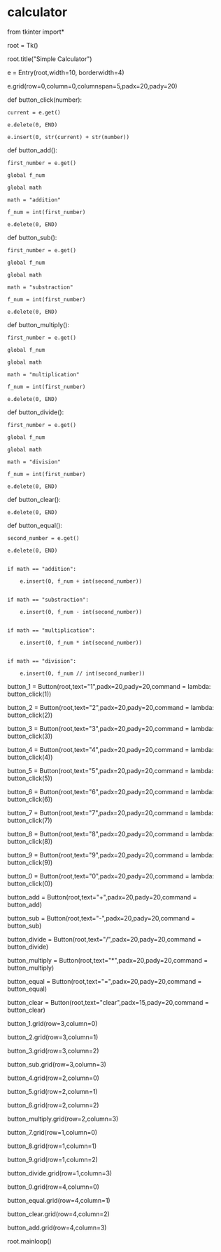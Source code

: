 # calculator

from tkinter import*

root = Tk()

root.title("Simple Calculator")


e = Entry(root,width=10, borderwidth=4)

e.grid(row=0,column=0,columnspan=5,padx=20,pady=20)



def button_click(number):

	current = e.get()

	e.delete(0, END)

	e.insert(0, str(current) + str(number))



def button_add():

	first_number = e.get()

	global f_num

	global math

	math = "addition"

	f_num = int(first_number)

	e.delete(0, END)



def button_sub():

	first_number = e.get()

	global f_num

	global math

	math = "substraction"

	f_num = int(first_number)

	e.delete(0, END)



def button_multiply():

	first_number = e.get()

	global f_num

	global math

	math = "multiplication"

	f_num = int(first_number)

	e.delete(0, END)



def button_divide():

	first_number = e.get()

	global f_num

	global math

	math = "division"

	f_num = int(first_number)

	e.delete(0, END)



def button_clear():

	e.delete(0, END)



def button_equal():

	second_number = e.get()

	e.delete(0, END)


	if math == "addition":

		e.insert(0, f_num + int(second_number))


	if math == "substraction":

		e.insert(0, f_num - int(second_number))


	if math == "multiplication":

		e.insert(0, f_num * int(second_number))


	if math == "division":

		e.insert(0, f_num // int(second_number))





button_1 = Button(root,text="1",padx=20,pady=20,command = lambda: button_click(1))

button_2 = Button(root,text="2",padx=20,pady=20,command = lambda: button_click(2))

button_3 = Button(root,text="3",padx=20,pady=20,command = lambda: button_click(3))

button_4 = Button(root,text="4",padx=20,pady=20,command = lambda: button_click(4))

button_5 = Button(root,text="5",padx=20,pady=20,command = lambda: button_click(5))

button_6 = Button(root,text="6",padx=20,pady=20,command = lambda: button_click(6))

button_7 = Button(root,text="7",padx=20,pady=20,command = lambda: button_click(7))

button_8 = Button(root,text="8",padx=20,pady=20,command = lambda: button_click(8))

button_9 = Button(root,text="9",padx=20,pady=20,command = lambda: button_click(9))

button_0 = Button(root,text="0",padx=20,pady=20,command = lambda: button_click(0))




button_add = Button(root,text="+",padx=20,pady=20,command = button_add)

button_sub = Button(root,text="-",padx=20,pady=20,command = button_sub)

button_divide = Button(root,text="/",padx=20,pady=20,command = button_divide)

button_multiply = Button(root,text="*",padx=20,pady=20,command = button_multiply)

button_equal = Button(root,text="=",padx=20,pady=20,command = button_equal)

button_clear = Button(root,text="clear",padx=15,pady=20,command = button_clear)




button_1.grid(row=3,column=0)

button_2.grid(row=3,column=1)

button_3.grid(row=3,column=2)

button_sub.grid(row=3,column=3)




button_4.grid(row=2,column=0)

button_5.grid(row=2,column=1)

button_6.grid(row=2,column=2)

button_multiply.grid(row=2,column=3)




button_7.grid(row=1,column=0)

button_8.grid(row=1,column=1)

button_9.grid(row=1,column=2)

button_divide.grid(row=1,column=3)



button_0.grid(row=4,column=0)

button_equal.grid(row=4,column=1)

button_clear.grid(row=4,column=2)

button_add.grid(row=4,column=3)




root.mainloop()
